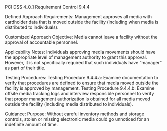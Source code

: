 PCI DSS 4_0_1 Requirement Control 9.4.4

Defined Approach Requirements:
Management approves all media with cardholder data that is moved outside the facility (including when media is distributed to individuals).

Customized Approach Objective:
Media cannot leave a facility without the approval of accountable personnel.

Applicability Notes:
Individuals approving media movements should have the appropriate level of management authority to grant this approval. However, it is not specifically required that such individuals have “manager” as part of their title.

Testing Procedures:
Testing Procedure 9.4.4.a: Examine documentation to verify that procedures are defined to ensure that media moved outside the facility is approved by management.
Testing Procedure 9.4.4.b: Examine offsite media tracking logs and interview responsible personnel to verify that proper management authorization is obtained for all media moved outside the facility (including media distributed to individuals).

Guidance:
Purpose: Without careful inventory methods and storage controls, stolen or missing electronic media could go unnoticed for an indefinite amount of time.